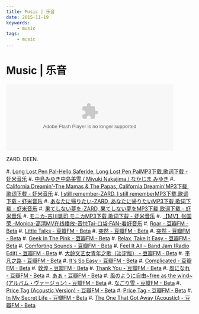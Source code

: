 ```yaml
---
title: Music | 乐音
date: 2015-11-19
keywords:
    - music
tags:
    - music
...
```


Music | 乐音
============

<embed src="http://www.xiami.com/widget/37099022_H_S_album/wallPlayer.swf" type="application/x-shockwave-flash" width="451" height="179" wmode="transparent"></embed>

ZARD.
DEEN.

#. [Long Lost Pen Pal-Hello Saferide, Long Lost Pen PalMP3下载,歌词下载 - 虾米音乐](http://www.xiami.com/song/2093996?spm=a1z1s.6659513.0.0.ek8aYO)
#. [中島みゆき中岛美雪 / Miyuki Nakajima / なかじま みゆき](http://www.xiami.com/artist/7118?spm=a1z1s.3521865.1997177593.2.Rqyp3H&from=searchsubject)
#. [California Dreamin'-The Mamas & The Papas, California Dreamin'MP3下载,歌词下载 - 虾米音乐](http://www.xiami.com/song/1770435326?spm=a1z1s.3521865.23309997.25.jhouM8)
#. [I still remember-ZARD, I still rememberMP3下载,歌词下载 - 虾米音乐](http://www.xiami.com/song/1775623798?spm=a1z1s.3521865.23309997.2.jTagNH)
#. [あなたに帰りたい-ZARD, あなたに帰りたいMP3下载,歌词下载 - 虾米音乐](http://www.xiami.com/song/1775623802?spm=a1z1s.3521865.23309997.2.RLxm51)
#. [果てしない夢を-ZARD, 果てしない夢をMP3下载,歌词下载 - 虾米音乐](http://www.xiami.com/song/1775623806?spm=a1z1s.3521865.23309997.1.ggQQwF)
#. [モニカ-吉川晃司 モニカMP3下载,歌词下载 - 虾米音乐](http://www.xiami.com/song/1769983079?spm=a1z1s.3521865.23309997.2.znJCHQ)
#. [【MV】张国荣 -Monica-高清MV在线播放-音悦Tai-口袋·FAN-看好音乐](http://v.yinyuetai.com/video/h5/41712)
#. [Roar - 豆瓣FM - Beta](http://douban.fm/?start=1956941g275ag0&cid=3956941)
#. [Little Talks - 豆瓣FM - Beta](http://douban.fm/?start=1822152ge081g-3&cid=3822152)
#. [突然 - 豆瓣FM - Beta](http://douban.fm/?start=381843g06ecg-3&cid=2381843)
#. [突然 - 豆瓣FM - Beta](http://douban.fm/?start=1541586g90f6g2033728&cid=3541586)
#. [Geek In The Pink - 豆瓣FM - Beta](http://douban.fm/?start=147049g5f5bg-3&cid=2147049)
#. [Relax, Take It Easy - 豆瓣FM - Beta](http://douban.fm/?start=154464g3f8ag-3&cid=2154464)
#. [Comforting Sounds - 豆瓣FM - Beta](http://douban.fm/?start=1471420g1062g-3&cid=3471420)
#. [Feel It All – Band Jam (Radio Edit) - 豆瓣FM - Beta](http://douban.fm/?start=1926126ge41fg-3&cid=3926126)
#. [大龄文艺女青年之歌（淡定版） - 豆瓣FM - Beta](http://douban.fm/?start=1594448gb03bg0&cid=3594448)
#. [平凡之路 - 豆瓣FM - Beta](http://douban.fm/?start=2099551g809eg0&cid=4099551)
#. [It's So Easy - 豆瓣FM - Beta](http://douban.fm/?start=1022753g3055g-3&cid=3022753)
#. [Complicated - 豆瓣FM - Beta](http://douban.fm/?start=619943g1f36g-3&cid=2619943)
#. [敦煌 - 豆瓣FM - Beta](http://douban.fm/?start=451319g51ecg2451319&cid=2451319)
#. [Thank You - 豆瓣FM - Beta](http://douban.fm/?start=1029117gf944g8&cid=3029117)
#. [風になれ - 豆瓣FM - Beta](http://douban.fm/?start=33728gcf9eg26992&cid=2033728)
#. [あぁ - 豆瓣FM - Beta](http://douban.fm/?start=33718g5d13g2033718&cid=2033718)
#. [風のように自由~free as the wind~(アルバム・ヴァージョン) - 豆瓣FM - Beta](http://douban.fm/?start=312128g8545g0&cid=2312128)
#. [なごり雪 - 豆瓣FM - Beta](http://douban.fm/?start=1401169gfd42g2033728&cid=3401169)
#. [Price Tag (Acoustic Version) - 豆瓣FM - Beta](http://douban.fm/?start=1563039g124eg3563039&cid=3563039)
#. [Price Tag - 豆瓣FM - Beta](http://douban.fm/?start=1663449g85e8g3663449&cid=3663449)
#. [In My Secret Life - 豆瓣FM - Beta](http://douban.fm/?start=501649g4d90g2501649&cid=2501649)
#. [The One That Got Away (Acoustic) - 豆瓣FM - Beta](http://douban.fm/?start=1888482g0cadg153&cid=3888482)
